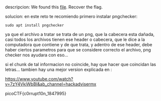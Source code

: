 descripcion:
We found this [file](https://jupiter.challenges.picoctf.org/static/ab30fcb7d47364b4190a7d3d40edb551/mystery). Recover the flag.

solucion:
en este reto te recomiendo primero instalar pngchecker:

	sudo apt install pngchecker

ya que el archivo a tratar se trata de un png, que la cabecera esta dañada, casi todos los archivos tienen ese header o cabecera, que le dice a la computadora que contiene y de que trata, y adentro de ese header, debe haber ciertos parametros para que se considere correcto el archivo, png checker nos ayudara con eso...

si el chunk de tal informacion no coincide, hay que hacer que coincidan las letras... tambien hay una mejor version explicada en :

https://www.youtube.com/watch?v=7zY4VkiWbBI&ab_channel=hackadvisermx

picoCTF{c0rrupt10n_1847995}